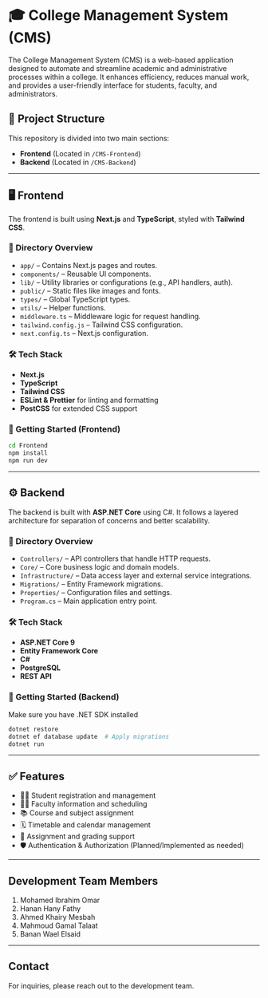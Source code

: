 # 🎓 College Management System (CMS)

The College Management System (CMS) is a web-based application designed to automate and streamline academic and administrative processes within a college. 
It enhances efficiency, reduces manual work, and provides a user-friendly interface for students, faculty, and administrators.

## 🧭 Project Structure

This repository is divided into two main sections:

- **Frontend** (Located in `/CMS-Frontend`)
- **Backend** (Located in `/CMS-Backend`)

---

## 🖥️ Frontend

The frontend is built using **Next.js** and **TypeScript**, styled with **Tailwind CSS**.

### 📁 Directory Overview

- `app/` – Contains Next.js pages and routes.
- `components/` – Reusable UI components.
- `lib/` – Utility libraries or configurations (e.g., API handlers, auth).
- `public/` – Static files like images and fonts.
- `types/` – Global TypeScript types.
- `utils/` – Helper functions.
- `middleware.ts` – Middleware logic for request handling.
- `tailwind.config.js` – Tailwind CSS configuration.
- `next.config.ts` – Next.js configuration.

### 🛠️ Tech Stack

- **Next.js**
- **TypeScript**
- **Tailwind CSS**
- **ESLint & Prettier** for linting and formatting
- **PostCSS** for extended CSS support

### 🚀 Getting Started (Frontend)

```bash
cd Frontend
npm install
npm run dev
````

---

## ⚙️ Backend

The backend is built with **ASP.NET Core** using C#. It follows a layered architecture for separation of concerns and better scalability.

### 📁 Directory Overview

* `Controllers/` – API controllers that handle HTTP requests.
* `Core/` – Core business logic and domain models.
* `Infrastructure/` – Data access layer and external service integrations.
* `Migrations/` – Entity Framework migrations.
* `Properties/` – Configuration files and settings.
* `Program.cs` – Main application entry point.

### 🛠️ Tech Stack

* **ASP.NET Core 9**
* **Entity Framework Core**
* **C#**
* **PostgreSQL**
* **REST API**

### 🚀 Getting Started (Backend)

Make sure you have .NET SDK installed

```bash
dotnet restore
dotnet ef database update  # Apply migrations
dotnet run
```

---

## ✅ Features

* 🧑‍🎓 Student registration and management
* 👩‍🏫 Faculty information and scheduling
* 📚 Course and subject assignment
* 🗓️ Timetable and calendar management
* 📝 Assignment and grading support
* 🛡️ Authentication & Authorization (Planned/Implemented as needed)

---
## Development Team Members

1. Mohamed Ibrahim Omar
2. Hanan Hany Fathy
3. Ahmed Khairy Mesbah
4. Mahmoud Gamal Talaat
5. Banan Wael Elsaid

---

## Contact
For inquiries, please reach out to the development team.
